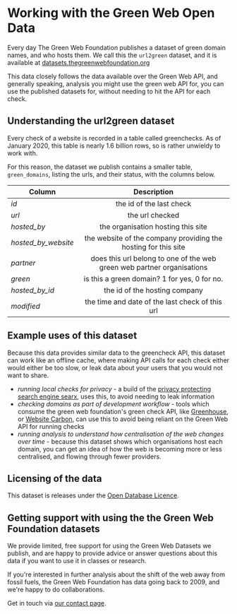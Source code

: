 # Working with the Green Web Open Data

Every day The Green Web Foundation publishes a dataset of green domain names, and who hosts them. We call this the `url2green` dataset, and it is available at [datasets.thegreenwebfoundation.org](https://datasets.thegreenwebfoundation.org)

This data closely follows the data available over the Green Web API, and generally speaking, analysis you might use the green web API for, you can use the published datasets for, without needing to hit the API for each check.

## Understanding the url2green dataset

Every check of a website is recorded in a table called greenchecks. As of January 2020, this table is nearly 1.6 billion rows, so is rather unwieldy to work with.

For this reason, the dataset we publish contains a smaller table, `green_domains`, listing the urls, and their status, with the columns below.

| Column              |                              Description                               |
| ------------------- | :--------------------------------------------------------------------: |
| _id_                |                        the id of the last check                        |
| _url_               |                            the url checked                             |
| _hosted_by_         |                   the organisation hosting this site                   |
| _hosted_by_website_ |     the website of the company providing the hosting for this site     |
| _partner_           | does this url belong to one of the web green web partner organisations |
| _green_             |              is this a green domain? 1 for yes, 0 for no.              |
| _hosted_by_id_      |                     the id of the hosting company                      |
| _modified_          |            the time and date of the last check of this url             |

## Example uses of this dataset

Because this data provides similar data to the greencheck API, this dataset can work like an offline cache, where making API calls for each check either would either be too slow, or leak data about your users that you would not want to share.

- _running local checks for privacy_ - a build of the [privacy protecting search engine searx](https://github.com/thegreenwebfoundation/searx/), uses this, to avoid needing to leak information
- _checking domains as part of development workflow_ - tools which consume the green web foundation's green check API, like [Greenhouse](https://github.com/thegreenwebfoundation/lighthouse-plugin-greenhouse), or [Website Carbon](https://websitecarbon.com/), can use this to avoid being reliant on the Green Web API for running checks
- _running analysis to understand how centralisation of the web changes over time_ - because this dataset shows which organisations host each domain, you can get an idea of how the web is becoming more or less centralised, and flowing through fewer providers.

## Licensing of the data

This dataset is releases under the [Open Database Licence](https://opendatacommons.org/licenses/odbl/summary/index.html).

## Getting support with using the the Green Web Foundation datasets

We provide limited, free support for using the Green Web Datasets we publish, and are happy to provide advice or answer questions about this data if you want to use it in classes or research.

If you're interested in further analysis about the shift of the web away from fossil fuels, the Green Web Foundation has data going back to 2009, and we're happy to do collaborations.

Get in touch via [our contact page](https://www.thegreenwebfoundation.org/contact/).
